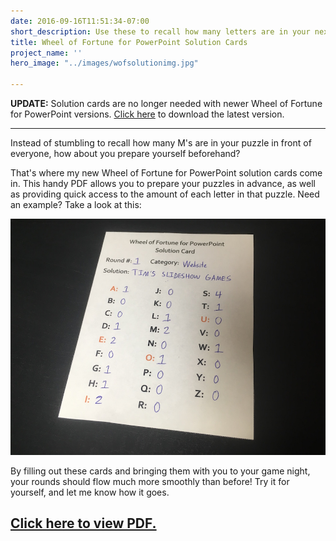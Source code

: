 ```yaml
---
date: 2016-09-16T11:51:34-07:00
short_description: Use these to recall how many letters are in your next puzzle.
title: Wheel of Fortune for PowerPoint Solution Cards
project_name: ''
hero_image: "../images/wofsolutionimg.jpg"

---
```

**UPDATE:** Solution cards are no longer needed with newer Wheel of Fortune for PowerPoint versions. [Click here](/wheel-of-fortune-for-powerpoint/) to download the latest version.

***

Instead of stumbling to recall how many M's are in your puzzle in front of everyone, how about you prepare yourself beforehand?

That's where my new Wheel of Fortune for PowerPoint solution cards come in. This handy PDF allows you to prepare your puzzles in advance, as well as providing quick access to the amount of each letter in that puzzle. Need an example? Take a look at this:

![](../images/wofsolutionimg.jpg)

By filling out these cards and bringing them with you to your game night, your rounds should flow much more smoothly than before! Try it for yourself, and let me know how it goes.

## [Click here to view PDF.](https://drive.google.com/file/d/0ByTdG9SyZ1imWnlCV0JLMVg4bWs/view)